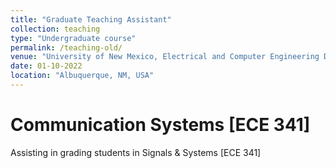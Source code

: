 ```yaml
---
title: "Graduate Teaching Assistant"
collection: teaching
type: "Undergraduate course"
permalink: /teaching-old/
venue: "University of New Mexico, Electrical and Computer Engineering Department"
date: 01-10-2022
location: "Albuquerque, NM, USA"
---
```


Communication Systems [ECE 341]
======
Assisting in grading students in Signals & Systems [ECE 341]
<!-- - Fourier Representations, Linear Time-Invariant (LTI) Systems and Z-Transformations.-->
<!-- - Fourier Representations, Linear Time-Invariant (LTI) Systems and Z-Transformations.-->


